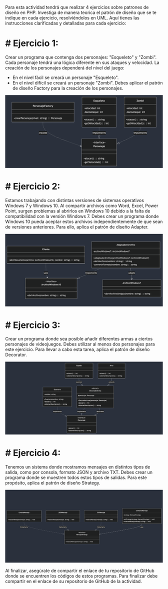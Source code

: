 Para esta actividad tendrá que realizar 4 ejercicios sobre patrones de diseño en PHP.
Investiga de manera teorica el patrón de diseño que se te indique en cada ejercicio, resolviéndolos en UML.
Aquí tienes las instrucciones clarificadas y detalladas para cada ejercicio:

# # Ejercicio 1:
Crear un programa que contenga dos personajes: "Esqueleto" y "Zombi". Cada personaje tendrá una lógica diferente en sus ataques y velocidad. La creación de los personajes dependerá del nivel del juego:
- En el nivel fácil se creará un personaje "Esqueleto".
- En el nivel difícil se creará un personaje "Zombi".
Debes aplicar el patrón de diseño Factory para la creación de los personajes.

![Factory UML](https://github.com/alltrad3s/Patrones-de-dise-o/blob/main/Factory%20UML.png)

# # Ejercicio 2:
Estamos trabajando con distintas versiones de sistemas operativos Windows 7 y Windows 10. Al compartir archivos como Word, Excel, Power Point, surgen problemas al abrirlos en Windows 10 debido a la falta de compatibilidad con la versión Windows 7. Debes crear un programa donde Windows 10 pueda aceptar estos archivos independientemente de que sean de versiones anteriores.
Para ello, aplica el patrón de diseño Adapter.

![Adapter UML](https://github.com/alltrad3s/Patrones-de-dise-o/blob/main/Adapter%20UML.png)

# # Ejercicio 3:
Crear un programa donde sea posible añadir diferentes armas a ciertos personajes de videojuegos. Debes utilizar al menos dos personajes para este ejercicio.
Para llevar a cabo esta tarea, aplica el patrón de diseño Decorator.

![Decorator UML](https://github.com/alltrad3s/Patrones-de-dise-o/blob/main/Decorator%20UML.png)

# # Ejercicio 4:
Tenemos un sistema donde mostramos mensajes en distintos tipos de salida, como por consola, formato JSON y archivo TXT. Debes crear un programa donde se muestren todos estos tipos de salidas.
Para este propósito, aplica el patrón de diseño Strategy.

![Strategy UML](https://github.com/alltrad3s/Patrones-de-dise-o/blob/main/Strategy%20UML.png)

Al finalizar, asegúrate de compartir el enlace de tu repositorio de GitHub donde se encuentren los códigos de estos programas.
Para finalizar debe compartir en el enlace de su repositorio de GitHub de la actividad.
